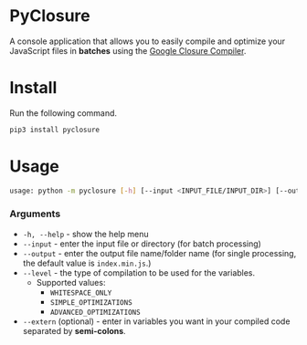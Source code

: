 # PyClosure

A console application that allows you to easily compile and optimize
your JavaScript files in **batches** using the [Google Closure
Compiler](https://developers.google.com/closure/compiler/).

# Install

Run the following command.

``` sh
pip3 install pyclosure
```

# Usage

``` sh
usage: python -m pyclosure [-h] [--input <INPUT_FILE/INPUT_DIR>] [--output <OUTPUT_FILE/OUTPUT_DIR>] [--level {WHITESPACE_ONLY, SIMPLE_OPTIMIZATIONS,ADVANCED_OPTIMIZATIONS} --extern <COMMA_SEPARATED_VARS>]
```

### Arguments

  - `-h, --help` - show the help menu
  - `--input` - enter the input file or directory (for batch processing)
  - `--output` - enter the output file name/folder name (for single processing, the default value is `index.min.js`.)
  - `--level` - the type of compilation to be used for the variables.
      - Supported values:
          - `WHITESPACE_ONLY`
          - `SIMPLE_OPTIMIZATIONS`
          - `ADVANCED_OPTIMIZATIONS`
  - `--extern` (optional) - enter in variables you want in your compiled
    code separated by **semi-colons**.